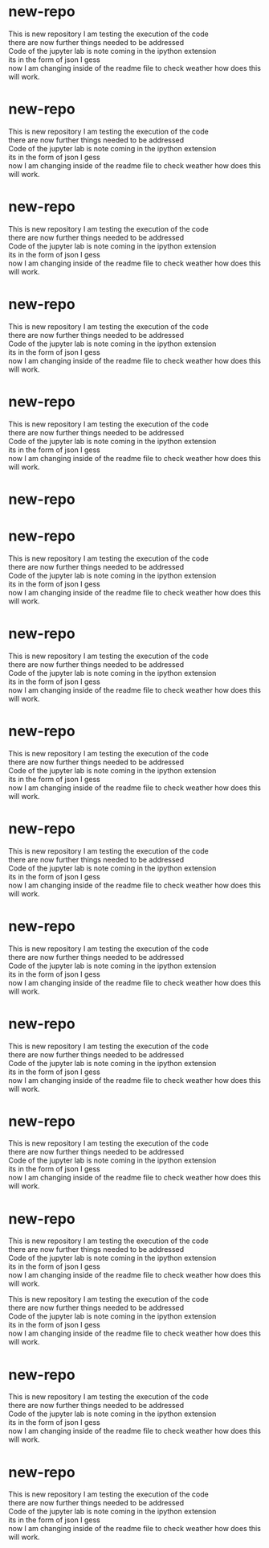 # new-repo
This is new repository I am testing the execution  of the code <br> there are now further things needed to be addressed <br> Code of the jupyter lab is note coming in the ipython extension <br> its in the form of json I gess
<br> now I am changing inside of the readme file to check weather how does this will work.
# new-repo
This is new repository I am testing the execution  of the code <br> there are now further things needed to be addressed <br> Code of the jupyter lab is note coming in the ipython extension <br> its in the form of json I gess
<br> now I am changing inside of the readme file to check weather how does this will work.
# new-repo
This is new repository I am testing the execution  of the code <br> there are now further things needed to be addressed <br> Code of the jupyter lab is note coming in the ipython extension <br> its in the form of json I gess
<br> now I am changing inside of the readme file to check weather how does this will work.
# new-repo
This is new repository I am testing the execution  of the code <br> there are now further things needed to be addressed <br> Code of the jupyter lab is note coming in the ipython extension <br> its in the form of json I gess
<br> now I am changing inside of the readme file to check weather how does this will work.
# new-repo
This is new repository I am testing the execution  of the code <br> there are now further things needed to be addressed <br> Code of the jupyter lab is note coming in the ipython extension <br> its in the form of json I gess
<br> now I am changing inside of the readme file to check weather how does this will work.
# new-repo
# new-repo
This is new repository I am testing the execution  of the code <br> there are now further things needed to be addressed <br> Code of the jupyter lab is note coming in the ipython extension <br> its in the form of json I gess
<br> now I am changing inside of the readme file to check weather how does this will work.
# new-repo
This is new repository I am testing the execution  of the code <br> there are now further things needed to be addressed <br> Code of the jupyter lab is note coming in the ipython extension <br> its in the form of json I gess
<br> now I am changing inside of the readme file to check weather how does this will work.
# new-repo
This is new repository I am testing the execution  of the code <br> there are now further things needed to be addressed <br> Code of the jupyter lab is note coming in the ipython extension <br> its in the form of json I gess
<br> now I am changing inside of the readme file to check weather how does this will work.
# new-repo
This is new repository I am testing the execution  of the code <br> there are now further things needed to be addressed <br> Code of the jupyter lab is note coming in the ipython extension <br> its in the form of json I gess
<br> now I am changing inside of the readme file to check weather how does this will work.
# new-repo
This is new repository I am testing the execution  of the code <br> there are now further things needed to be addressed <br> Code of the jupyter lab is note coming in the ipython extension <br> its in the form of json I gess
<br> now I am changing inside of the readme file to check weather how does this will work.
# new-repo
This is new repository I am testing the execution  of the code <br> there are now further things needed to be addressed <br> Code of the jupyter lab is note coming in the ipython extension <br> its in the form of json I gess
<br> now I am changing inside of the readme file to check weather how does this will work.
# new-repo
This is new repository I am testing the execution  of the code <br> there are now further things needed to be addressed <br> Code of the jupyter lab is note coming in the ipython extension <br> its in the form of json I gess
<br> now I am changing inside of the readme file to check weather how does this will work.
# new-repo
This is new repository I am testing the execution  of the code <br> there are now further things needed to be addressed <br> Code of the jupyter lab is note coming in the ipython extension <br> its in the form of json I gess
<br> now I am changing inside of the readme file to check weather how does this will work.

This is new repository I am testing the execution  of the code <br> there are now further things needed to be addressed <br> Code of the jupyter lab is note coming in the ipython extension <br> its in the form of json I gess
<br> now I am changing inside of the readme file to check weather how does this will work.
# new-repo
This is new repository I am testing the execution  of the code <br> there are now further things needed to be addressed <br> Code of the jupyter lab is note coming in the ipython extension <br> its in the form of json I gess
<br> now I am changing inside of the readme file to check weather how does this will work.
# new-repo
This is new repository I am testing the execution  of the code <br> there are now further things needed to be addressed <br> Code of the jupyter lab is note coming in the ipython extension <br> its in the form of json I gess
<br> now I am changing inside of the readme file to check weather how does this will work.
